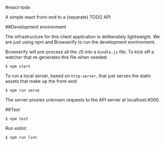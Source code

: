 #react-todo

A simple react front-end to a (separate) TODO API

##Development environment

The infrastructure for this client application is deliberately
lightweight. We are just using npm and Browserify to run the development
environment.

Browserify will pre-process all the JS into a `bundle.js` file. To kick
off a watcher that re-generates this file when needed:

    $ npm start

To run a local server, based on `http-server`, that just serves the
static assets that make up the front-end:

    $ npm run serve

The server proxies unknown requests to the API server at localhost:4000.

##Test

    $ npm test

Run eslint:

    $ npm run lint
